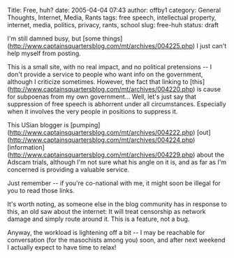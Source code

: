 Title: Free, huh?
date: 2005-04-04 07:43
author: offby1
category: General Thoughts, Internet, Media, Rants
tags: free speech, intellectual property, internet, media, politics, privacy, rants, school
slug: free-huh
status: draft

I\'m still damned busy, but \[some things\](<http://www.captainsquartersblog.com/mt/archives/004225.php>) I just can\'t help myself from posting.

This is a small site, with no real impact, and no political pretensions \-- I don\'t provide a service to people who want info on the government, although I criticize sometimes. However, the fact that linking to \[this\](<http://www.captainsquartersblog.com/mt/archives/004220.php>) is cause for subpoenas from my own government\... Well, let\'s just say that suppression of free speech is abhorrent under all circumstances. Especially when it involves the very people in positions to suppress it.

This USian blogger is \[pumping\](<http://www.captainsquartersblog.com/mt/archives/004222.php>) \[out\](<http://www.captainsquartersblog.com/mt/archives/004224.php>) \[information\](<http://www.captainsquartersblog.com/mt/archives/004229.php>) about the Adscam trials, although I\'m not sure what his angle on it is, and as far as I\'m concerned is providing a valuable service.

Just remember \-- if you\'re co-national with me, it might soon be illegal for you to read those links.

It\'s worth noting, as someone else in the blog community has in response to this, an old saw about the internet: It will treat censorship as network damage and simply route around it. This is a feature, not a bug.

Anyway, the workload is lightening off a bit \-- I may be reachable for conversation (for the masochists among you) soon, and after next weekend I actually expect to have time to relax!
